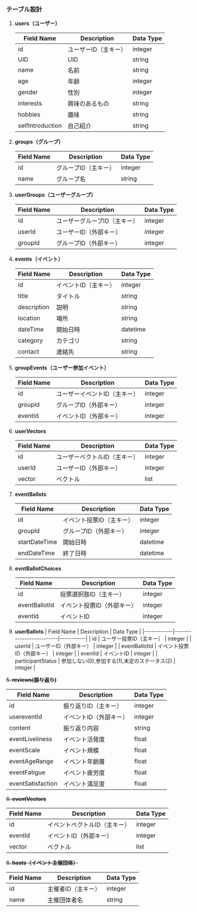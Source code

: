 ### テーブル設計

1. **users（ユーザー）**

   | Field Name         | Description             | Data Type |
   |--------------------|-------------------------|-----------|
   | id                 | ユーザーID（主キー）       | integer   |
   | UID                | UID                     | string    |
   | name               | 名前                     | string    |
   | age                | 年齢                     | integer   |
   | gender             | 性別                     | integer   |
   | interests          | 興味のあるもの             | string    |
   | hobbies            | 趣味                     | string    |
   | selfIntroduction   | 自己紹介                  | string    |

2. **groups（グループ）**

   | Field Name | Description             | Data Type |
   |------------|-------------------------|-----------|
   | id         | グループID（主キー）       | integer   |
   | name       | グループ名               | string    |

3. **userGroups（ユーザーグループ）**

   | Field Name | Description             | Data Type |
   |------------|-------------------------|-----------|
   | id         | ユーザーグループID（主キー） | integer   |
   | userId     | ユーザーID（外部キー）     | integer   |
   | groupId    | グループID（外部キー）     | integer   |

4. **events（イベント）**

   | Field Name     | Description             | Data Type |
   |----------------|-------------------------|-----------|
   | id             | イベントID（主キー）     | integer   |
   | title          | タイトル               | string    |
   | description    | 説明                   | string    |
   | location       | 場所                   | string    |
   | dateTime       | 開始日時               | datetime  |
   | category       | カテゴリ               | string    |
   | contact        | 連絡先                 | string    |

5. **groupEvents（ユーザー参加イベント）**

   | Field Name | Description             | Data Type |
   |------------|-------------------------|-----------|
   | id         | ユーザーイベントID（主キー） | integer   |
   | groupId     | グループID（外部キー）     | integer   |
   | eventId    | イベントID（外部キー）     | integer   |

6. **userVectors**

   | Field Name | Description             | Data Type |
   |------------|-------------------------|-----------|
   | id         | ユーザーベクトルID（主キー） | integer   |
   | userId     | ユーザーID（外部キー）     | integer   |
   | vector     | ベクトル               | list      |

7. **eventBallots**

   | Field Name | Description             | Data Type |
   |------------|-------------------------|-----------|
   | id         | イベント投票ID（主キー）   | integer   |
   | groupId     | グループID（外部キー）     | integer   |
   | startDateTime | 開始日時               | datetime  |
   | endDateTime | 終了日時               | datetime  |

8. **evntBallotChoices**

   | Field Name | Description             | Data Type |
   |------------|-------------------------|-----------|
   | id         | 投票選択肢ID（主キー）     | integer   |
   | eventBallotId   | イベント投票ID（外部キー）   | integer   |
   | eventId     | イベントID                 | integer   |

9. **userBallots**
   | Field Name | Description             | Data Type |
   |------------|-------------------------|-----------|
   | id         | ユーザー投票ID（主キー）   | integer   |
   | userId     | ユーザーID（外部キー）     | integer   |
   | eventBallotId   | イベント投票ID（外部キー）   | integer   |
   | eventId     | イベントID                 | integer   |
   | participantStatus | 参加しない(0),参加する(1),未定のステータス(2)         | integer   |

~~5. **reviews(振り返り)**~~

   | Field Name       | Description             | Data Type |
   |------------------|-------------------------|-----------|
   | id               | 振り返りID（主キー）       | integer   |
   | usereventId      | イベントID（外部キー）     | integer   |
   | content          | 振り返り内容           | string    |
   | eventLiveliness  | イベント活発度         | float     |
   | eventScale       | イベント規模           | float     |
   | eventAgeRange    | イベント年齢層         | float     |
   | eventFatigue     | イベント疲労度         | float     |
   | eventSatisfaction| イベント満足度         | float     |

~~6.  **eventVectors**~~

   | Field Name | Description             | Data Type |
   |------------|-------------------------|-----------|
   | id         | イベントベクトルID（主キー） | integer   |
   | eventId    | イベントID（外部キー）     | integer   |
   | vector     | ベクトル               | list      |

~~6. **hosts（イベント主催団体）**~~

   | Field Name | Description             | Data Type |
   |------------|-------------------------|-----------|
   | id         | 主催者ID（主キー）         | integer   |
   | name       | 主催団体者名             | string    |
